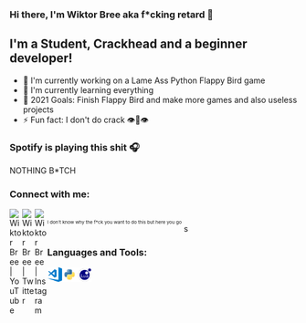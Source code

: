 ### Hi there, I'm Wiktor Bree aka f*cking retard 👋

## I'm a Student, Crackhead and a beginner developer!
- 🔭 I'm currently working on a Lame Ass Python Flappy Bird game
- 🌱 I'm currently learning everything
- 📅 2021 Goals: Finish Flappy Bird and make more games and also useless projects
- ⚡ Fun fact: I don't do crack 👁👄👁


### Spotify is playing this shit 🎧
NOTHING B*TCH

### Connect with me:
[<img align="left" alt="Wiktor Bree | YouTube" width="22px" src="https://cdn.jsdelivr.net/npm/simple-icons@v3/icons/youtube.svg" />][youtube]
[<img align="left" alt="Wiktor Bree | Twitter" width="22px" src="https://cdn.jsdelivr.net/npm/simple-icons@v3/icons/twitter.svg" />][twitter]
[<img align="left" alt="Wiktor Bree | Instagram" width="22px" src="https://cdn.jsdelivr.net/npm/simple-icons@v3/icons/instagram.svg" />][instagram]

</br>
<sup><sup><sup>I don't know why the f*ck you want to do this but here you go</sup></sup></sup>
s
</br>

### Languages and Tools:
<img align="left" alt="Visual Studio Code" width="26px" src="https://raw.githubusercontent.com/github/explore/80688e429a7d4ef2fca1e82350fe8e3517d3494d/topics/visual-studio-code/visual-studio-code.png" />
<img align="left" alt="Python" width="26px" src="https://raw.githubusercontent.com/github/explore/master/topics/python/python.png">
<img align="left" alt="Lua" width="26px" src="https://raw.githubusercontent.com/github/explore/master/topics/lua/lua.png">

</br>
</br>

[youtube]: https://www.youtube.com/channel/UC6YbM0QPXfNbtDCOJksBxfg
[twitter]: https://twitter.com/WiktorBree
[instagram]: https://www.instagram.com/wiktorbree/
